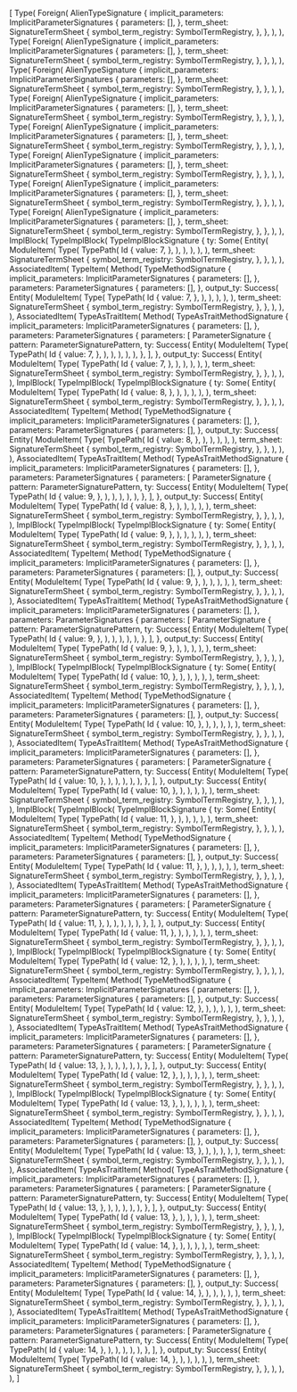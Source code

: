 [
    Type(
        Foreign(
            AlienTypeSignature {
                implicit_parameters: ImplicitParameterSignatures {
                    parameters: [],
                },
                term_sheet: SignatureTermSheet {
                    symbol_term_registry: SymbolTermRegistry,
                },
            },
        ),
    ),
    Type(
        Foreign(
            AlienTypeSignature {
                implicit_parameters: ImplicitParameterSignatures {
                    parameters: [],
                },
                term_sheet: SignatureTermSheet {
                    symbol_term_registry: SymbolTermRegistry,
                },
            },
        ),
    ),
    Type(
        Foreign(
            AlienTypeSignature {
                implicit_parameters: ImplicitParameterSignatures {
                    parameters: [],
                },
                term_sheet: SignatureTermSheet {
                    symbol_term_registry: SymbolTermRegistry,
                },
            },
        ),
    ),
    Type(
        Foreign(
            AlienTypeSignature {
                implicit_parameters: ImplicitParameterSignatures {
                    parameters: [],
                },
                term_sheet: SignatureTermSheet {
                    symbol_term_registry: SymbolTermRegistry,
                },
            },
        ),
    ),
    Type(
        Foreign(
            AlienTypeSignature {
                implicit_parameters: ImplicitParameterSignatures {
                    parameters: [],
                },
                term_sheet: SignatureTermSheet {
                    symbol_term_registry: SymbolTermRegistry,
                },
            },
        ),
    ),
    Type(
        Foreign(
            AlienTypeSignature {
                implicit_parameters: ImplicitParameterSignatures {
                    parameters: [],
                },
                term_sheet: SignatureTermSheet {
                    symbol_term_registry: SymbolTermRegistry,
                },
            },
        ),
    ),
    Type(
        Foreign(
            AlienTypeSignature {
                implicit_parameters: ImplicitParameterSignatures {
                    parameters: [],
                },
                term_sheet: SignatureTermSheet {
                    symbol_term_registry: SymbolTermRegistry,
                },
            },
        ),
    ),
    Type(
        Foreign(
            AlienTypeSignature {
                implicit_parameters: ImplicitParameterSignatures {
                    parameters: [],
                },
                term_sheet: SignatureTermSheet {
                    symbol_term_registry: SymbolTermRegistry,
                },
            },
        ),
    ),
    ImplBlock(
        TypeImplBlock(
            TypeImplBlockSignature {
                ty: Some(
                    Entity(
                        ModuleItem(
                            Type(
                                TypePath(
                                    Id {
                                        value: 7,
                                    },
                                ),
                            ),
                        ),
                    ),
                ),
                term_sheet: SignatureTermSheet {
                    symbol_term_registry: SymbolTermRegistry,
                },
            },
        ),
    ),
    AssociatedItem(
        TypeItem(
            Method(
                TypeMethodSignature {
                    implicit_parameters: ImplicitParameterSignatures {
                        parameters: [],
                    },
                    parameters: ParameterSignatures {
                        parameters: [],
                    },
                    output_ty: Success(
                        Entity(
                            ModuleItem(
                                Type(
                                    TypePath(
                                        Id {
                                            value: 7,
                                        },
                                    ),
                                ),
                            ),
                        ),
                    ),
                    term_sheet: SignatureTermSheet {
                        symbol_term_registry: SymbolTermRegistry,
                    },
                },
            ),
        ),
    ),
    AssociatedItem(
        TypeAsTraitItem(
            Method(
                TypeAsTraitMethodSignature {
                    implicit_parameters: ImplicitParameterSignatures {
                        parameters: [],
                    },
                    parameters: ParameterSignatures {
                        parameters: [
                            ParameterSignature {
                                pattern: ParameterSignaturePattern,
                                ty: Success(
                                    Entity(
                                        ModuleItem(
                                            Type(
                                                TypePath(
                                                    Id {
                                                        value: 7,
                                                    },
                                                ),
                                            ),
                                        ),
                                    ),
                                ),
                            },
                        ],
                    },
                    output_ty: Success(
                        Entity(
                            ModuleItem(
                                Type(
                                    TypePath(
                                        Id {
                                            value: 7,
                                        },
                                    ),
                                ),
                            ),
                        ),
                    ),
                    term_sheet: SignatureTermSheet {
                        symbol_term_registry: SymbolTermRegistry,
                    },
                },
            ),
        ),
    ),
    ImplBlock(
        TypeImplBlock(
            TypeImplBlockSignature {
                ty: Some(
                    Entity(
                        ModuleItem(
                            Type(
                                TypePath(
                                    Id {
                                        value: 8,
                                    },
                                ),
                            ),
                        ),
                    ),
                ),
                term_sheet: SignatureTermSheet {
                    symbol_term_registry: SymbolTermRegistry,
                },
            },
        ),
    ),
    AssociatedItem(
        TypeItem(
            Method(
                TypeMethodSignature {
                    implicit_parameters: ImplicitParameterSignatures {
                        parameters: [],
                    },
                    parameters: ParameterSignatures {
                        parameters: [],
                    },
                    output_ty: Success(
                        Entity(
                            ModuleItem(
                                Type(
                                    TypePath(
                                        Id {
                                            value: 8,
                                        },
                                    ),
                                ),
                            ),
                        ),
                    ),
                    term_sheet: SignatureTermSheet {
                        symbol_term_registry: SymbolTermRegistry,
                    },
                },
            ),
        ),
    ),
    AssociatedItem(
        TypeAsTraitItem(
            Method(
                TypeAsTraitMethodSignature {
                    implicit_parameters: ImplicitParameterSignatures {
                        parameters: [],
                    },
                    parameters: ParameterSignatures {
                        parameters: [
                            ParameterSignature {
                                pattern: ParameterSignaturePattern,
                                ty: Success(
                                    Entity(
                                        ModuleItem(
                                            Type(
                                                TypePath(
                                                    Id {
                                                        value: 9,
                                                    },
                                                ),
                                            ),
                                        ),
                                    ),
                                ),
                            },
                        ],
                    },
                    output_ty: Success(
                        Entity(
                            ModuleItem(
                                Type(
                                    TypePath(
                                        Id {
                                            value: 8,
                                        },
                                    ),
                                ),
                            ),
                        ),
                    ),
                    term_sheet: SignatureTermSheet {
                        symbol_term_registry: SymbolTermRegistry,
                    },
                },
            ),
        ),
    ),
    ImplBlock(
        TypeImplBlock(
            TypeImplBlockSignature {
                ty: Some(
                    Entity(
                        ModuleItem(
                            Type(
                                TypePath(
                                    Id {
                                        value: 9,
                                    },
                                ),
                            ),
                        ),
                    ),
                ),
                term_sheet: SignatureTermSheet {
                    symbol_term_registry: SymbolTermRegistry,
                },
            },
        ),
    ),
    AssociatedItem(
        TypeItem(
            Method(
                TypeMethodSignature {
                    implicit_parameters: ImplicitParameterSignatures {
                        parameters: [],
                    },
                    parameters: ParameterSignatures {
                        parameters: [],
                    },
                    output_ty: Success(
                        Entity(
                            ModuleItem(
                                Type(
                                    TypePath(
                                        Id {
                                            value: 9,
                                        },
                                    ),
                                ),
                            ),
                        ),
                    ),
                    term_sheet: SignatureTermSheet {
                        symbol_term_registry: SymbolTermRegistry,
                    },
                },
            ),
        ),
    ),
    AssociatedItem(
        TypeAsTraitItem(
            Method(
                TypeAsTraitMethodSignature {
                    implicit_parameters: ImplicitParameterSignatures {
                        parameters: [],
                    },
                    parameters: ParameterSignatures {
                        parameters: [
                            ParameterSignature {
                                pattern: ParameterSignaturePattern,
                                ty: Success(
                                    Entity(
                                        ModuleItem(
                                            Type(
                                                TypePath(
                                                    Id {
                                                        value: 9,
                                                    },
                                                ),
                                            ),
                                        ),
                                    ),
                                ),
                            },
                        ],
                    },
                    output_ty: Success(
                        Entity(
                            ModuleItem(
                                Type(
                                    TypePath(
                                        Id {
                                            value: 9,
                                        },
                                    ),
                                ),
                            ),
                        ),
                    ),
                    term_sheet: SignatureTermSheet {
                        symbol_term_registry: SymbolTermRegistry,
                    },
                },
            ),
        ),
    ),
    ImplBlock(
        TypeImplBlock(
            TypeImplBlockSignature {
                ty: Some(
                    Entity(
                        ModuleItem(
                            Type(
                                TypePath(
                                    Id {
                                        value: 10,
                                    },
                                ),
                            ),
                        ),
                    ),
                ),
                term_sheet: SignatureTermSheet {
                    symbol_term_registry: SymbolTermRegistry,
                },
            },
        ),
    ),
    AssociatedItem(
        TypeItem(
            Method(
                TypeMethodSignature {
                    implicit_parameters: ImplicitParameterSignatures {
                        parameters: [],
                    },
                    parameters: ParameterSignatures {
                        parameters: [],
                    },
                    output_ty: Success(
                        Entity(
                            ModuleItem(
                                Type(
                                    TypePath(
                                        Id {
                                            value: 10,
                                        },
                                    ),
                                ),
                            ),
                        ),
                    ),
                    term_sheet: SignatureTermSheet {
                        symbol_term_registry: SymbolTermRegistry,
                    },
                },
            ),
        ),
    ),
    AssociatedItem(
        TypeAsTraitItem(
            Method(
                TypeAsTraitMethodSignature {
                    implicit_parameters: ImplicitParameterSignatures {
                        parameters: [],
                    },
                    parameters: ParameterSignatures {
                        parameters: [
                            ParameterSignature {
                                pattern: ParameterSignaturePattern,
                                ty: Success(
                                    Entity(
                                        ModuleItem(
                                            Type(
                                                TypePath(
                                                    Id {
                                                        value: 10,
                                                    },
                                                ),
                                            ),
                                        ),
                                    ),
                                ),
                            },
                        ],
                    },
                    output_ty: Success(
                        Entity(
                            ModuleItem(
                                Type(
                                    TypePath(
                                        Id {
                                            value: 10,
                                        },
                                    ),
                                ),
                            ),
                        ),
                    ),
                    term_sheet: SignatureTermSheet {
                        symbol_term_registry: SymbolTermRegistry,
                    },
                },
            ),
        ),
    ),
    ImplBlock(
        TypeImplBlock(
            TypeImplBlockSignature {
                ty: Some(
                    Entity(
                        ModuleItem(
                            Type(
                                TypePath(
                                    Id {
                                        value: 11,
                                    },
                                ),
                            ),
                        ),
                    ),
                ),
                term_sheet: SignatureTermSheet {
                    symbol_term_registry: SymbolTermRegistry,
                },
            },
        ),
    ),
    AssociatedItem(
        TypeItem(
            Method(
                TypeMethodSignature {
                    implicit_parameters: ImplicitParameterSignatures {
                        parameters: [],
                    },
                    parameters: ParameterSignatures {
                        parameters: [],
                    },
                    output_ty: Success(
                        Entity(
                            ModuleItem(
                                Type(
                                    TypePath(
                                        Id {
                                            value: 11,
                                        },
                                    ),
                                ),
                            ),
                        ),
                    ),
                    term_sheet: SignatureTermSheet {
                        symbol_term_registry: SymbolTermRegistry,
                    },
                },
            ),
        ),
    ),
    AssociatedItem(
        TypeAsTraitItem(
            Method(
                TypeAsTraitMethodSignature {
                    implicit_parameters: ImplicitParameterSignatures {
                        parameters: [],
                    },
                    parameters: ParameterSignatures {
                        parameters: [
                            ParameterSignature {
                                pattern: ParameterSignaturePattern,
                                ty: Success(
                                    Entity(
                                        ModuleItem(
                                            Type(
                                                TypePath(
                                                    Id {
                                                        value: 11,
                                                    },
                                                ),
                                            ),
                                        ),
                                    ),
                                ),
                            },
                        ],
                    },
                    output_ty: Success(
                        Entity(
                            ModuleItem(
                                Type(
                                    TypePath(
                                        Id {
                                            value: 11,
                                        },
                                    ),
                                ),
                            ),
                        ),
                    ),
                    term_sheet: SignatureTermSheet {
                        symbol_term_registry: SymbolTermRegistry,
                    },
                },
            ),
        ),
    ),
    ImplBlock(
        TypeImplBlock(
            TypeImplBlockSignature {
                ty: Some(
                    Entity(
                        ModuleItem(
                            Type(
                                TypePath(
                                    Id {
                                        value: 12,
                                    },
                                ),
                            ),
                        ),
                    ),
                ),
                term_sheet: SignatureTermSheet {
                    symbol_term_registry: SymbolTermRegistry,
                },
            },
        ),
    ),
    AssociatedItem(
        TypeItem(
            Method(
                TypeMethodSignature {
                    implicit_parameters: ImplicitParameterSignatures {
                        parameters: [],
                    },
                    parameters: ParameterSignatures {
                        parameters: [],
                    },
                    output_ty: Success(
                        Entity(
                            ModuleItem(
                                Type(
                                    TypePath(
                                        Id {
                                            value: 12,
                                        },
                                    ),
                                ),
                            ),
                        ),
                    ),
                    term_sheet: SignatureTermSheet {
                        symbol_term_registry: SymbolTermRegistry,
                    },
                },
            ),
        ),
    ),
    AssociatedItem(
        TypeAsTraitItem(
            Method(
                TypeAsTraitMethodSignature {
                    implicit_parameters: ImplicitParameterSignatures {
                        parameters: [],
                    },
                    parameters: ParameterSignatures {
                        parameters: [
                            ParameterSignature {
                                pattern: ParameterSignaturePattern,
                                ty: Success(
                                    Entity(
                                        ModuleItem(
                                            Type(
                                                TypePath(
                                                    Id {
                                                        value: 13,
                                                    },
                                                ),
                                            ),
                                        ),
                                    ),
                                ),
                            },
                        ],
                    },
                    output_ty: Success(
                        Entity(
                            ModuleItem(
                                Type(
                                    TypePath(
                                        Id {
                                            value: 12,
                                        },
                                    ),
                                ),
                            ),
                        ),
                    ),
                    term_sheet: SignatureTermSheet {
                        symbol_term_registry: SymbolTermRegistry,
                    },
                },
            ),
        ),
    ),
    ImplBlock(
        TypeImplBlock(
            TypeImplBlockSignature {
                ty: Some(
                    Entity(
                        ModuleItem(
                            Type(
                                TypePath(
                                    Id {
                                        value: 13,
                                    },
                                ),
                            ),
                        ),
                    ),
                ),
                term_sheet: SignatureTermSheet {
                    symbol_term_registry: SymbolTermRegistry,
                },
            },
        ),
    ),
    AssociatedItem(
        TypeItem(
            Method(
                TypeMethodSignature {
                    implicit_parameters: ImplicitParameterSignatures {
                        parameters: [],
                    },
                    parameters: ParameterSignatures {
                        parameters: [],
                    },
                    output_ty: Success(
                        Entity(
                            ModuleItem(
                                Type(
                                    TypePath(
                                        Id {
                                            value: 13,
                                        },
                                    ),
                                ),
                            ),
                        ),
                    ),
                    term_sheet: SignatureTermSheet {
                        symbol_term_registry: SymbolTermRegistry,
                    },
                },
            ),
        ),
    ),
    AssociatedItem(
        TypeAsTraitItem(
            Method(
                TypeAsTraitMethodSignature {
                    implicit_parameters: ImplicitParameterSignatures {
                        parameters: [],
                    },
                    parameters: ParameterSignatures {
                        parameters: [
                            ParameterSignature {
                                pattern: ParameterSignaturePattern,
                                ty: Success(
                                    Entity(
                                        ModuleItem(
                                            Type(
                                                TypePath(
                                                    Id {
                                                        value: 13,
                                                    },
                                                ),
                                            ),
                                        ),
                                    ),
                                ),
                            },
                        ],
                    },
                    output_ty: Success(
                        Entity(
                            ModuleItem(
                                Type(
                                    TypePath(
                                        Id {
                                            value: 13,
                                        },
                                    ),
                                ),
                            ),
                        ),
                    ),
                    term_sheet: SignatureTermSheet {
                        symbol_term_registry: SymbolTermRegistry,
                    },
                },
            ),
        ),
    ),
    ImplBlock(
        TypeImplBlock(
            TypeImplBlockSignature {
                ty: Some(
                    Entity(
                        ModuleItem(
                            Type(
                                TypePath(
                                    Id {
                                        value: 14,
                                    },
                                ),
                            ),
                        ),
                    ),
                ),
                term_sheet: SignatureTermSheet {
                    symbol_term_registry: SymbolTermRegistry,
                },
            },
        ),
    ),
    AssociatedItem(
        TypeItem(
            Method(
                TypeMethodSignature {
                    implicit_parameters: ImplicitParameterSignatures {
                        parameters: [],
                    },
                    parameters: ParameterSignatures {
                        parameters: [],
                    },
                    output_ty: Success(
                        Entity(
                            ModuleItem(
                                Type(
                                    TypePath(
                                        Id {
                                            value: 14,
                                        },
                                    ),
                                ),
                            ),
                        ),
                    ),
                    term_sheet: SignatureTermSheet {
                        symbol_term_registry: SymbolTermRegistry,
                    },
                },
            ),
        ),
    ),
    AssociatedItem(
        TypeAsTraitItem(
            Method(
                TypeAsTraitMethodSignature {
                    implicit_parameters: ImplicitParameterSignatures {
                        parameters: [],
                    },
                    parameters: ParameterSignatures {
                        parameters: [
                            ParameterSignature {
                                pattern: ParameterSignaturePattern,
                                ty: Success(
                                    Entity(
                                        ModuleItem(
                                            Type(
                                                TypePath(
                                                    Id {
                                                        value: 14,
                                                    },
                                                ),
                                            ),
                                        ),
                                    ),
                                ),
                            },
                        ],
                    },
                    output_ty: Success(
                        Entity(
                            ModuleItem(
                                Type(
                                    TypePath(
                                        Id {
                                            value: 14,
                                        },
                                    ),
                                ),
                            ),
                        ),
                    ),
                    term_sheet: SignatureTermSheet {
                        symbol_term_registry: SymbolTermRegistry,
                    },
                },
            ),
        ),
    ),
]